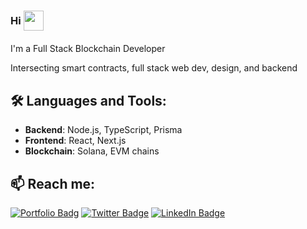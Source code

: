 ### Hi <img src="https://media.giphy.com/media/11JTxkrmq4bGE0/giphy.gif" width="32" style="vertical-align:middle; margin-bottom:4px;" />


I'm a Full Stack Blockchain Developer

Intersecting smart contracts, full stack web dev, design, and backend

## 🛠️ Languages and Tools:

- **Backend**: Node.js, TypeScript, Prisma
- **Frontend**: React, Next.js
- **Blockchain**: Solana, EVM chains  

## 📫 Reach me:

[![Portfolio Badg](https://img.shields.io/badge/Portfolio-kartikdoda.tech-1DA1F2?style=for-the-badge&logo=twitter)](https://kartikdoda.tech)
[![Twitter Badge](https://img.shields.io/badge/Twitter-@kartik0x1-1DA1F2?style=for-the-badge&logo=twitter)](https://dub.sh/kartik0x1)
[![LinkedIn Badge](https://img.shields.io/badge/LinkedIn-Kartik%20Doda-0077B5?style=for-the-badge&logo=linkedin)](https://www.linkedin.com/in/kartikd4152g/)
